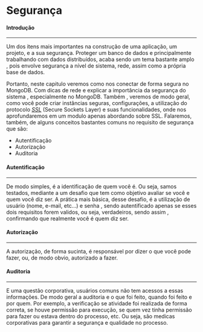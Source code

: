 # Segurança

#### Introdução
----------

Um dos itens mais importantes na construção de uma aplicação, um projeto, e a sua segurança. 
Proteger um banco de dados e principalmente trabalhando com dados distribuídos, acaba sendo um tema bastante amplo , pois envolve segurança a nível de sistema, rede, assim como a própria base de dados.

Portanto, neste capitulo veremos como  nos conectar de forma segura no MongoDB.  Com dicas de rede e explicar a importância da segurança do sistema , especialmente no MongoDB.
Também , veremos de modo geral, como você pode criar instâncias seguras, configurações, a utilização do protocolo [*SSL*](www.hostnet.com.br/wiki/index.php/SSL) (Secure Sockets Layer) e suas funcionalidades, onde nos aprofundaremos em um modulo apenas abordando sobre SSL.
Falaremos, também, de alguns conceitos bastantes comuns no requisito de segurança que são:

 - Autentificação
 - Autorização
 - Auditoria

#### Autentificação 
----------
De modo simples, é a identificação de quem você é.
Ou seja, samos testados, mediante a um desafio que tem como objetivo avaliar se você e quem você diz ser. A prática mais básica, desse desafio,  é a utilização de usuário (nome, e-mail, etc...) e senha , sendo autentificado apenas se esses dois requisitos forem validos, ou seja, verdadeiros, sendo assim , confirmando que realmente você é quem diz ser.

#### Autorização
----------
A autorização, de forma sucinta, é responsável por dizer o que você pode fazer, ou, de modo obvio, autorizado a fazer.

#### Auditoria
----------
E uma questão corporativa, usuários comuns não tem acessos a essas informações.
De modo geral a auditoria e o que foi feito, quando foi feito e por quem.
Por exemplo, a verificação se atividade foi realizada de forma correta, se houve permissão para execução, se quem vez tinha permissão para fazer ou estava dentro do processo, etc.
Ou seja, são medicas corporativas para garantir a segurança e qualidade no processo.  

